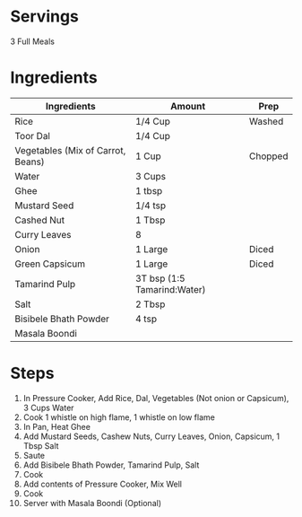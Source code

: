 # Servings
3 Full Meals

# Ingredients
| Ingredients | Amount | Prep
| ------------- | ------------- | ------------- |
| Rice | 1/4 Cup | Washed |
| Toor Dal | 1/4 Cup ||
| Vegetables (Mix of Carrot, Beans) | 1 Cup | Chopped |
| Water | 3 Cups ||
| Ghee | 1 tbsp ||
| Mustard Seed | 1/4 tsp ||
| Cashed Nut | 1 Tbsp ||
| Curry Leaves | 8 ||
| Onion | 1 Large | Diced |
| Green Capsicum | 1 Large | Diced |
| Tamarind Pulp | 3T bsp (1:5 Tamarind:Water)||
| Salt | 2 Tbsp ||
| Bisibele Bhath Powder | 4 tsp ||
| Masala Boondi ||

# Steps
1. In Pressure Cooker, Add Rice, Dal, Vegetables (Not onion or Capsicum), 3 Cups Water
2. Cook 1 whistle on high flame, 1 whistle on low flame
3. In Pan, Heat Ghee
4. Add Mustard Seeds, Cashew Nuts, Curry Leaves, Onion, Capsicum, 1 Tbsp Salt
5. Saute
6. Add Bisibele Bhath Powder, Tamarind Pulp, Salt
7. Cook
8. Add contents of Pressure Cooker, Mix Well
9. Cook
10. Server with Masala Boondi (Optional)
